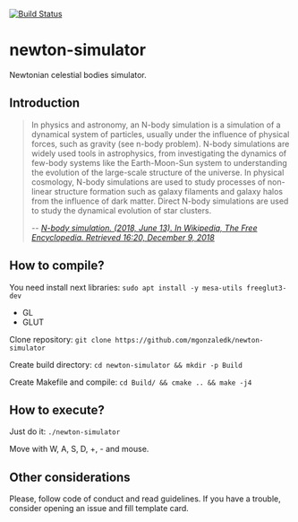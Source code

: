 [![Build Status](https://travis-ci.com/mgonzaledk/newton-simulator.svg?branch=master)](https://travis-ci.com/mgonzaledk/newton-simulator)

# newton-simulator
Newtonian celestial bodies simulator.

## Introduction
> In physics and astronomy, an N-body simulation is a simulation of a dynamical system of particles, usually under the influence of physical forces, such as gravity (see n-body problem). N-body simulations are widely used tools in astrophysics, from investigating the dynamics of few-body systems like the Earth-Moon-Sun system to understanding the evolution of the large-scale structure of the universe. In physical cosmology, N-body simulations are used to study processes of non-linear structure formation such as galaxy filaments and galaxy halos from the influence of dark matter. Direct N-body simulations are used to study the dynamical evolution of star clusters.
>
> -- <cite>[N-body simulation. (2018, June 13). In Wikipedia, The Free Encyclopedia. Retrieved 16:20, December 9, 2018][1]</cite>

[1]:https://en.wikipedia.org/wiki/N-body_simulation

## How to compile?
You need install next libraries: ```sudo apt install -y mesa-utils freeglut3-dev```
- GL
- GLUT

Clone repository:
```git clone https://github.com/mgonzaledk/newton-simulator```

Create build directory:
```cd newton-simulator && mkdir -p Build```

Create Makefile and compile:
```cd Build/ && cmake .. && make -j4```

## How to execute?
Just do it:
```./newton-simulator```

Move with W, A, S, D, +, - and mouse.

## Other considerations
Please, follow code of conduct and read guidelines. If you have a trouble, consider opening an issue and fill template card.
